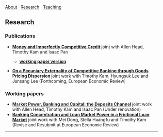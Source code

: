 [About](/index) &nbsp; [Research](/Research) &nbsp; [Teaching](/Teaching)


## Research

### Publications
- [**Money and Imperfectly Competitive Credit**](https://www.sciencedirect.com/science/article/pii/S0022053125000961) joint with Allen Head, Timothy Kam and Isaac Pan
  - [**working paper version**](https://github.com/user-attachments/files/20735725/main-2025-06-06.pdf)

- [**On a Pecuniary Externality of Competitive Banking through Goods Pricing Dispersion**](https://github.com/user-attachments/files/21191548/main-July-10.pdf)
  joint work with Timothy Kam, Hyungsuk Lee and Junsang Lee (Forthcoming, European Economic Review)

### Working papers
- [**Market Power, Banking and Capital: the Deposits Channel**](https://github.com/samiengmanng/samiengmanng.github.io/files/11843866/HKNP-2.pdf)
  joint work with Allen Head, Timothy Kam and Isaac Pan (Under renovation)
- [**Banking Concentration and Loan Market Power in a Frictional Loan Market**](https://github.com/user-attachments/files/18113453/main-dstn-nov-2024.pdf)
  joint work with Mei Dong, Stella Huangfu and Timothy Kam (Revise and Resubmit at European Economic Review) 

---
<p style="font-size:11px">
